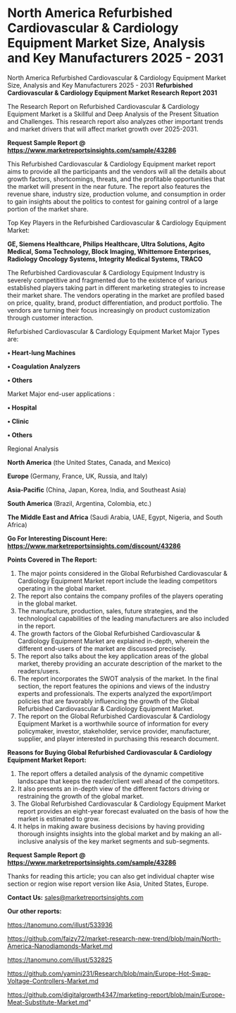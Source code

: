 # North America Refurbished Cardiovascular & Cardiology Equipment Market Size, Analysis and Key Manufacturers 2025 - 2031
North America Refurbished Cardiovascular & Cardiology Equipment Market Size, Analysis and Key Manufacturers 2025 - 2031
<strong>Refurbished Cardiovascular & Cardiology Equipment Market Research Report 2031</strong>

The Research Report on Refurbished Cardiovascular & Cardiology Equipment Market is a Skillful and Deep Analysis of the Present Situation and Challenges. This research report also analyzes other important trends and market drivers that will affect market growth over 2025-2031.

<strong>Request Sample Report @ <a href=https://www.marketreportsinsights.com/sample/43286>https://www.marketreportsinsights.com/sample/43286</a></strong>

This Refurbished Cardiovascular & Cardiology Equipment market report aims to provide all the participants and the vendors will all the details about growth factors, shortcomings, threats, and the profitable opportunities that the market will present in the near future. The report also features the revenue share, industry size, production volume, and consumption in order to gain insights about the politics to contest for gaining control of a large portion of the market share.

Top Key Players in the Refurbished Cardiovascular & Cardiology Equipment Market:

<strong>GE, Siemens Healthcare, Philips Healthcare, Ultra Solutions, Agito Medical, Soma Technology, Block Imaging, Whittemore Enterprises, Radiology Oncology Systems, Integrity Medical Systems, TRACO</strong>

The Refurbished Cardiovascular & Cardiology Equipment Industry is severely competitive and fragmented due to the existence of various established players taking part in different marketing strategies to increase their market share. The vendors operating in the market are profiled based on price, quality, brand, product differentiation, and product portfolio. The vendors are turning their focus increasingly on product customization through customer interaction.

Refurbished Cardiovascular & Cardiology Equipment Market Major Types are:

<strong>•  Heart-lung Machines

•  Coagulation Analyzers

•  Others</strong>

Market Major end-user applications :

<strong>•  Hospital

•  Clinic

•  Others</strong>

Regional Analysis

</u><strong><b>North America</b></strong> (the United States, Canada, and Mexico)

<strong><b>Europe </b></strong>(Germany, France, UK, Russia, and Italy)

<strong><b>Asia-Pacific</b></strong> (China, Japan, Korea, India, and Southeast Asia)

<strong><b>South America</b></strong> (Brazil, Argentina, Colombia, etc.)

<strong><b>The Middle East and Africa</b></strong> (Saudi Arabia, UAE, Egypt, Nigeria, and South Africa)

<strong>Go For Interesting Discount Here: <a href=https://www.marketreportsinsights.com/discount/43286>https://www.marketreportsinsights.com/discount/43286</a></strong>

<strong>Points Covered in The Report:</strong>
<ol>
  <li>The major points considered in the Global Refurbished Cardiovascular & Cardiology Equipment Market report include the leading competitors operating in the global market.</li>
  <li>The report also contains the company profiles of the players operating in the global market.</li>
  <li>The manufacture, production, sales, future strategies, and the technological capabilities of the leading manufacturers are also included in the report.</li>
  <li>The growth factors of the Global Refurbished Cardiovascular & Cardiology Equipment Market are explained in-depth, wherein the different end-users of the market are discussed precisely.</li>
  <li>The report also talks about the key application areas of the global market, thereby providing an accurate description of the market to the readers/users.</li>
  <li>The report incorporates the SWOT analysis of the market. In the final section, the report features the opinions and views of the industry experts and professionals. The experts analyzed the export/import policies that are favorably influencing the growth of the Global Refurbished Cardiovascular & Cardiology Equipment Market.</li>
  <li>The report on the Global Refurbished Cardiovascular & Cardiology Equipment Market is a worthwhile source of information for every policymaker, investor, stakeholder, service provider, manufacturer, supplier, and player interested in purchasing this research document.</li>
</ol>
<strong>Reasons for Buying Global Refurbished Cardiovascular & Cardiology Equipment Market Report:</strong>

<ol>
  <li>The report offers a detailed analysis of the dynamic competitive landscape that keeps the reader/client well ahead of the competitors.</li>
  <li>It also presents an in-depth view of the different factors driving or restraining the growth of the global market.</li>
  <li>The Global Refurbished Cardiovascular & Cardiology Equipment Market report provides an eight-year forecast evaluated on the basis of how the market is estimated to grow.</li>
  <li>It helps in making aware business decisions by having providing thorough insights insights into the global market and by making an all-inclusive analysis of the key market segments and sub-segments.</li>
</ol>
<strong>Request Sample Report @ <a href=https://www.marketreportsinsights.com/sample/43286>https://www.marketreportsinsights.com/sample/43286</a></strong>


Thanks for reading this article; you can also get individual chapter wise section or region wise report version like Asia, United States, Europe.

<strong>Contact Us:</strong>
sales@marketreportsinsights.com

<strong>Our other reports:</strong>

<a href=https://tanomuno.com/illust/533936>https://tanomuno.com/illust/533936</a>

<a href=https://github.com/faizy72/market-research-new-trend/blob/main/North-America-Nanodiamonds-Market.md>https://github.com/faizy72/market-research-new-trend/blob/main/North-America-Nanodiamonds-Market.md</a>

<a href=https://tanomuno.com/illust/532825>https://tanomuno.com/illust/532825</a>

<a href=https://github.com/yamini231/Research/blob/main/Europe-Hot-Swap-Voltage-Controllers-Market.md>https://github.com/yamini231/Research/blob/main/Europe-Hot-Swap-Voltage-Controllers-Market.md</a>

<a href=https://github.com/digitalgrowth4347/marketing-report/blob/main/Europe-Meat-Substitute-Market.md>https://github.com/digitalgrowth4347/marketing-report/blob/main/Europe-Meat-Substitute-Market.md</a>"
